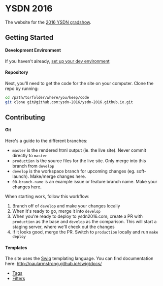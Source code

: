 # YSDN 2016

The website for the [2016 YSDN gradshow](http://ysdn2016.com).

## Getting Started

#### Development Environment

If you haven't already, [set up your dev environment](https://github.com/ysdn-2016/wiki/blob/master/development-guide.md#setup)

#### Repository

Next, you'll need to get the code for the site on your computer. Clone the repo by running:

```bash
cd /path/to/folder/where/you/keep/code
git clone git@github.com:ysdn-2016/ysdn-2016.github.io.git
```

## Contributing

#### Git

Here's a guide to the different branches:

* `master` is the rendered html output (ie. the live site). Never commit directly to `master`
* `production` is the source files for the live site. Only merge into this branch from `develop`
* `develop` is the workspace branch for upcoming changes (eg. soft-launch). Make/merge changes here.
* `00-branch-name` is an example issue or feature branch name. Make your changes here.

When starting work, follow this workflow:

1. Branch off of `develop` and make your changes locally
2. When it's ready to go, merge it into `develop`
3. When you're ready to deploy to ysdn2016.com, create a PR with `production` as the base and `develop` as the comparison. This will start a staging server, where we'll check out the changes
4. If it looks good, merge the PR. Switch to `production` locally and run `make deploy`

#### Templates

The site uses the [Swig](http://paularmstrong.github.io/swig/docs/) templating language. You can find documentation here: http://paularmstrong.github.io/swig/docs/

* [Tags](http://paularmstrong.github.io/swig/docs/tags/)
* [Filters](http://paularmstrong.github.io/swig/docs/filters/)
